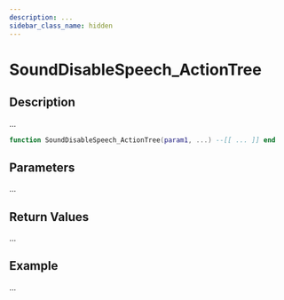 ```yaml
---
description: ...
sidebar_class_name: hidden
---
```


# SoundDisableSpeech_ActionTree

## Description

...

```lua
function SoundDisableSpeech_ActionTree(param1, ...) --[[ ... ]] end
```

## Parameters

...

## Return Values

...

## Example

...

